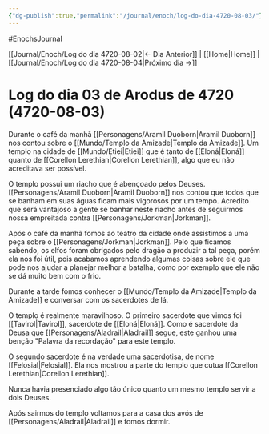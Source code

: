 ```yaml
---
{"dg-publish":true,"permalink":"/journal/enoch/log-do-dia-4720-08-03/"}
---
```


#EnochsJournal 

[[Journal/Enoch/Log do dia 4720-08-02\|<- Dia Anterior]] | [[Home\|Home]] | [[Journal/Enoch/Log do dia 4720-08-04\|Próximo dia ->]]

# Log do dia 03 de Arodus de 4720 (4720-08-03)
Durante o café da manhã [[Personagens/Aramil Duoborn\|Aramil Duoborn]] nos contou sobre o [[Mundo/Templo da Amizade\|Templo da Amizade]]. Um templo na cidade de [[Mundo/Etiei\|Etiei]] que é tanto de [[Eloná\|Eloná]] quanto de [[Corellon Lerethian\|Corellon Lerethian]], algo que eu não acreditava ser possível.

O templo possui um riacho que é abençoado pelos Deuses. [[Personagens/Aramil Duoborn\|Aramil Duoborn]] nos contou que todos que se banham em suas águas ficam mais vigorosos por um tempo. Acredito que será vantajoso a gente se banhar neste riacho antes de seguirmos nossa empreitada contra [[Personagens/Jorkman\|Jorkman]].

Após o café da manhã fomos ao teatro da cidade onde assistimos a uma peça sobre o [[Personagens/Jorkman\|Jorkman]]. Pelo que ficamos sabendo, os elfos foram obrigados pelo dragão a produzir a tal peça, porém ela nos foi útil, pois acabamos aprendendo algumas coisas sobre ele que pode nos ajudar a planejar melhor a batalha, como por exemplo que ele não se dá muito bem com o frio.

Durante a tarde fomos conhecer o [[Mundo/Templo da Amizade\|Templo da Amizade]] e conversar com os sacerdotes de lá.

O templo é realmente maravilhoso. O primeiro sacerdote que vimos foi [[Tavirol\|Tavirol]], sacerdote de [[Eloná\|Eloná]]. Como é sacerdote da Deusa que [[Personagens/Aladrail\|Aladrail]] segue, este ganhou uma benção "Palavra da recordação" para este templo.

O segundo sacerdote é na verdade uma sacerdotisa, de nome [[Felosial\|Felosial]]. Ela nos mostrou a parte do templo que cutua [[Corellon Lerethian\|Corellon Lerethian]].

Nunca havia presenciado algo tão único quanto um mesmo templo servir a dois Deuses.

Após sairmos do templo voltamos para a casa dos avós de [[Personagens/Aladrail\|Aladrail]] e fomos dormir.
